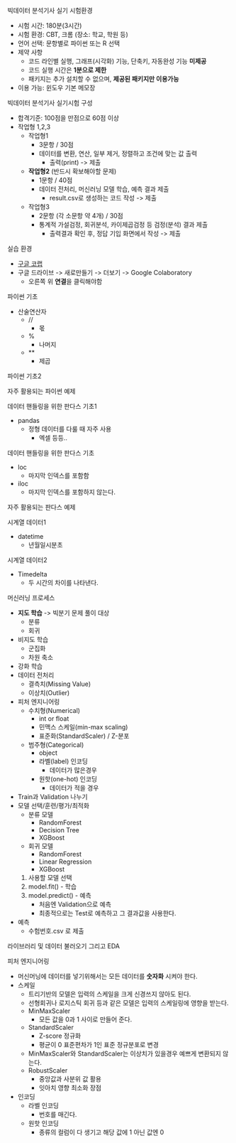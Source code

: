 빅데이터 분석기사 실기 시험환경
- 시험 시간: 180분(3시간)
- 시험 환경: CBT, 크롬 (장소: 학교, 학원 등)
- 언어 선택: 문항별로 파이썬 또는 R 선택
- 제약 사항
	- 코드 라인별 실행, 그래프(시각화) 기능, 단축키, 자동완성 기능 **미제공**
	- 코드 실행 시간은 **1분으로 제한**
	- 패키지는 추가 설치할 수 없으며, **제공된 패키지만 이용가능**
- 이용 가능: 윈도우 기본 메모장

빅데이터 분석기사 실기시험 구성
- 합격기준: 100점을 만점으로 60점 이상
- 작업형 1,2,3
	- 작업형1
		- 3문항 / 30점
		- 데이터를 변환, 연산, 일부 제거, 정렬하고 조건에 맞는 값 출력
			- 출력(print) -> 제출
	- **작업형2** (반드시 확보해야할 문제)
		- 1문항 / 40점
		- 데이터 전처리, 머신러닝 모델 학습, 예측 결과 제출
			- result.csv로 생성하는 코드 작성 -> 제출
	- 작업형3
		- 2문항 (각 소문항 약 4개) / 30점
		- 통계적 가설검정, 회귀분석, 카이제곱검정 등 검정(분석) 결과 제출
			- 출력결과 확인 후, 정답 기입 화면에서 작성 -> 제출

실습 환경
- [구글 코랩](https://colab.research.google.com/)
- 구글 드라이브 -> 새로만들기 -> 더보기 -> Google Colaboratory
	- 오른쪽 위 **연결**을 클릭해야함

파이썬 기초
- 산술연산자
	- //
		- 몫
	- %
		- 나머지
	- **
		- 제곱

파이썬 기초2

자주 활용되는 파이썬 예제

데이터 핸들링을 위한 판다스 기초1
- pandas
	- 정형 데이터를 다룰 때 자주 사용
		- 엑셀 등등..

데이터 핸들링을 위한 판다스 기초
- loc
	- 마지막 인덱스를 포함함
- iloc
	- 마지막 인덱스를 포함하지 않는다.

자주 활용되는 판다스 예제

시계열 데이터1
- datetime
	- 년월일시분초

시계열 데이터2
- Timedelta
	- 두 시간의 차이를 나타낸다.

머신러닝 프로세스
- **지도 학습** -> 빅분기 문제 풀이 대상
	- 분류
	- 회귀
- 비지도 학습
	- 군집화
	- 차원 축소
- 강화 학습
- 데이터 전처리
	- 결측치(Missing Value)
	- 이상치(Outlier)
- 피처 엔지니어링
	- 수치형(Numerical)
		- int or float
		- 민맥스 스케일(min-max scaling)
		- 표준화(StandardScaler) / Z-분포
	- 범주형(Categorical)
		- object
		- 라벨(label) 인코딩
			- 데이터가 많은경우
		- 원핫(one-hot) 인코딩
			- 데이터가 적을 경우
- Train과 Validation 나누기
- 모델 선택/훈련/평가/최적화
	- 분류 모델
		- RandomForest
		- Decision Tree
		- XGBoost
	- 회귀 모델
		- RandomForest
		- Linear Regression
		- XGBoost
	 1. 사용할 모델 선택
	 2. model.fit() - 학습
	 3. model.predict() - 예측
		- 처음엔 Validation으로 예측
		- 최종적으로는 Test로 예측하고 그 결과값을 사용한다.
- 예측
	- 수험번호.csv 로 제출

라이브러리 및 데이터 불러오기 그리고 EDA

피처 엔지니어링
- 머신머닝에 데이터를 넣기위해서는 모든 데이터를 **숫자화** 시켜야 한다.
- 스케일
	- 트리기반의 모델은 입력의 스케일을 크게 신경쓰지 않아도 된다.
	- 선형회귀나 로지스틱 회귀 등과 같은 모델은 입력의 스케일링에 영향을 받는다.
	- MinMaxScaler
		- 모든 값을 0과 1 사이로 만들어 준다.
	- StandardScaler
		- Z-score 정규화
		- 평균이 0 표준편차가 1인 표준 정규분포로 변경
	- MinMaxScaler와 StandardScaler는 이상치가 있을경우 예쁘게 변환되지 않는다.
	- RobustScaler
		- 중앙값과 사분위 값 활용
		- 잇아치 영향 최소화 장점
- 인코딩
	- 라벨 인코딩
		- 번호를 매긴다.
	- 원핫 인코딩
		- 종류의 컬럼이 다 생기고 해당 값에 1 아닌 값엔 0